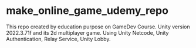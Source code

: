 # make_online_game_udemy_repo
This repo created by education purpose on GameDev Course. Unity version 2022.3.71f and its 2d multiplayer game. Using Unity Netcode, Unity Authentication, Relay Service, Unity Lobby.